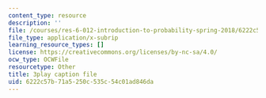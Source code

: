 ```yaml
---
content_type: resource
description: ''
file: /courses/res-6-012-introduction-to-probability-spring-2018/6222c57b71a5250c535c54c01ad846da_FOFtMqCxZt0.srt
file_type: application/x-subrip
learning_resource_types: []
license: https://creativecommons.org/licenses/by-nc-sa/4.0/
ocw_type: OCWFile
resourcetype: Other
title: 3play caption file
uid: 6222c57b-71a5-250c-535c-54c01ad846da
---
```

